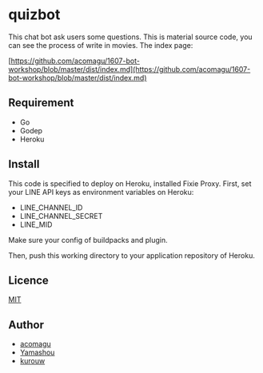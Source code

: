 quizbot
====

This chat bot ask users some questions. This is material source code, you can see the process of write in movies. The index page:

[https://github.com/acomagu/1607-bot-workshop/blob/master/dist/index.md](https://github.com/acomagu/1607-bot-workshop/blob/master/dist/index.md)

## Requirement
- Go
- Godep
- Heroku

## Install
This code is specified to deploy on Heroku, installed Fixie Proxy.
First, set your LINE API keys as environment variables on Heroku:

- LINE_CHANNEL_ID
- LINE_CHANNEL_SECRET
- LINE_MID

Make sure your config of buildpacks and plugin.

Then, push this working directory to your application repository of Heroku.

## Licence

[MIT](https://github.com/tcnksm/tool/blob/master/LICENCE)

## Author

- [acomagu](https://github.com/acomagu)
- [Yamashou](https://github.com/Yamashou)
- [kurouw](https://github.com/kurouw)
